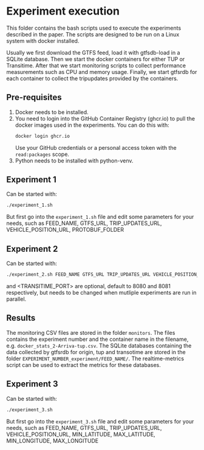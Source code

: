 # Experiment execution

This folder contains the bash scripts used to execute the experiments described in the paper. 
The scripts are designed to be run on a Linux system with docker installed.

Usually we first download the GTFS feed, load it with gtfsdb-load in a SQLite database.
Then we start the docker containers for either TUP or Transitime.
After that we start monitoring scripts to collect performance measurements such as CPU and memory usage.
Finally, we start gtfsrdb for each container to collect the tripupdates provided by the containers.

## Pre-requisites

1. Docker needs to be installed.
2. You need to login into the GitHub Container Registry (ghcr.io) to pull the docker images used in the experiments. You can do this with:
   ```bash
   docker login ghcr.io
   ```
   Use your GitHub credentials or a personal access token with the `read:packages` scope.
3. Python needs to be installed with python-venv.

## Experiment 1
Can be started with:
```bash
./experiment_1.sh
```
But first go into the `experiment_1.sh` file and edit some parameters for your needs, such as FEED_NAME, GTFS_URL, TRIP_UPDATES_URL, VEHICLE_POSITION_URL, PROTOBUF_FOLDER 

## Experiment 2

Can be started with:
```bash
./experiment_2.sh FEED_NAME GTFS_URL TRIP_UPDATES_URL VEHICLE_POSITION_URL MIN_LATITUDE MAX_LATITUDE MIN_LONGITUDE MAX_LONGITUDE <PORT> <TRANSITIME_PORT>"
```
<PORT> and <TRANSITIME_PORT> are optional, default to 8080 and 8081 respectively, but needs to be changed when mutliple experiments are run in parallel.

## Results

The monitoring CSV files are stored in the folder `monitors`.
The files contains the experiment number and the container name in the filename, e.g. `docker_stats_2-Arriva-tup.csv`.
The SQLite databases containing the data collected by gtfsrdb for origin, tup and transotime are stored in the folder `EXPERIMENT_NUMBER_experiment/FEED_NAME/`.
The realtime-metrics script can be used to extract the metrics for these databases.

## Experiment 3
Can be started with:
```bash
./experiment_3.sh
```
But first go into the `experiment_3.sh` file and edit some parameters for your needs, such as FEED_NAME, GTFS_URL, TRIP_UPDATES_URL, VEHICLE_POSITION_URL, MIN_LATITUDE, MAX_LATITUDE, MIN_LONGITUDE, MAX_LONGITUDE